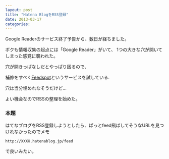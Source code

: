 ```yaml
---
layout: post
title: "Hatena BlogをRSS登録"
date: 2013-03-17
categories:
---
```

Google Readerのサービス終了予告から、数日が経ちました。

 <!--more-->

ボクも情報収集の起点には「Google Reader」がいて、
1つの大きな穴が開いてしまった感覚に襲われた。

穴が開きっぱなしだとやっぱり困るので、

補修をすべく[Feedspot](http://feedspot.com/)というサービスを試している.

穴は当分埋めれなそうだけど...

よい機会なのでRSSの整理を始めた。

### 本題
はてなブログをRSS登録しようとしたら、ぱっとfeed飛ばしてそうなURLを見つけれなかったのでメモ

`http://XXXX.hatenablog.jp/feed`

で良いみたい。
